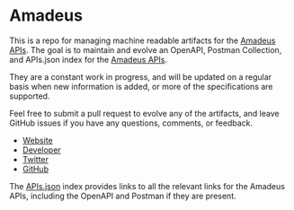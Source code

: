 # AmadeusThis is a repo for managing machine readable artifacts for the [Amadeus APIs](https://amadeus.com). The goal is to maintain and evolve an OpenAPI, Postman Collection, and APIs.json index for the [Amadeus APIs](https://amadeus.com).They are a constant work in progress, and will be updated on a regular basis when new information is added, or more of the specifications are supported.Feel free to submit a pull request to evolve any of the artifacts, and leave GitHub issues if you have any questions, comments, or feedback.- [Website](https://amadeus.com)- [Developer](https://amadeus.com)- [Twitter](https://twitter.com/amadeusinnov)- [GitHub](https://github.com/AmadeusITGroup)The [APIs.json](https://github.com/api-evangelist/amadeus/blob/master/apis.json) index provides links to all the relevant links for the Amadeus APIs, including the OpenAPI and Postman if they are present.